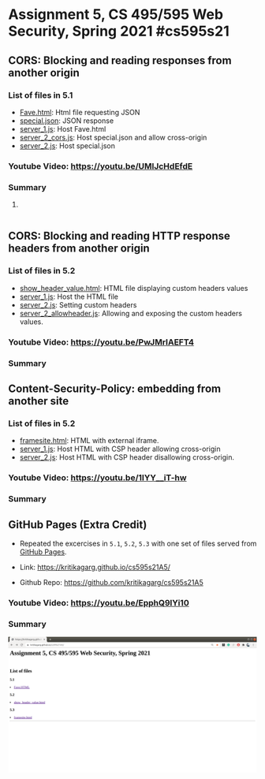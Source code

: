# Assignment 5, CS 495/595 Web Security, Spring 2021 #cs595s21


## CORS: Blocking and reading responses from another origin

### List of files in 5.1
* [Fave.html](5.1/Fave.html): Html file requesting JSON
* [special.json](5.1/special.json): JSON response
* [server_1.js](5.1/server_1.js): Host Fave.html
* [server_2_cors.js](5.1/server_2_cors.js): Host special.json and allow cross-origin
* [server_2.js](5.1/server_2.js): Host special.json 

### Youtube Video: https://youtu.be/UMlJcHdEfdE

### Summary
1. 
```

```
## CORS: Blocking and reading HTTP response headers from another origin

### List of files in 5.2
* [show_header_value.html](5.2/show_header_value.html): HTML file displaying custom headers values
* [server_1.js](5.2/server_1.js): Host the HTML file
* [server_2.js](5.2/server_2.js): Setting custom headers 
* [server_2_allowheader.js](5.2/server_2_allowheader.js): Allowing and exposing the custom headers values.

### Youtube Video: https://youtu.be/PwJMrIAEFT4

### Summary

## Content-Security-Policy: embedding from another site

### List of files in 5.2
* [framesite.html](5.2/framesite.html): HTML with external iframe.
* [server_1.js](5.2/server_1.js): Host HTML with CSP header allowing cross-origin
* [server_2.js](5.2/server_2.js): Host HTML with CSP header disallowing cross-origin.

### Youtube Video: https://youtu.be/1IYY__iT-hw

### Summary


## GitHub Pages (Extra Credit)

* Repeated the excercises in ```5.1```, ```5.2```, ```5.3```  with one set of files served from [GitHub Pages](https://pages.github.com/).

* Link: https://kritikagarg.github.io/cs595s21A5/
* Github Repo: https://github.com/kritikagarg/cs595s21A5

### Youtube Video: https://youtu.be/EpphQ9lYi10

### Summary
![alt text](5.4/index.png)

